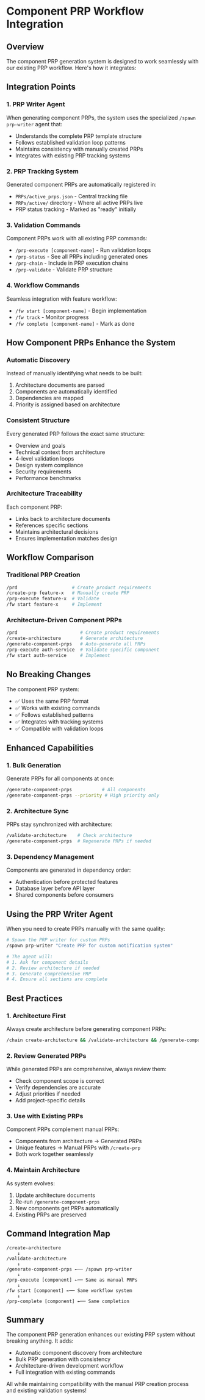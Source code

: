 # Component PRP Workflow Integration

## Overview

The component PRP generation system is designed to work seamlessly with our existing PRP workflow. Here's how it integrates:

## Integration Points

### 1. PRP Writer Agent
When generating component PRPs, the system uses the specialized `/spawn prp-writer` agent that:
- Understands the complete PRP template structure
- Follows established validation loop patterns
- Maintains consistency with manually created PRPs
- Integrates with existing PRP tracking systems

### 2. PRP Tracking System
Generated component PRPs are automatically registered in:
- `PRPs/active_prps.json` - Central tracking file
- `PRPs/active/` directory - Where all active PRPs live
- PRP status tracking - Marked as "ready" initially

### 3. Validation Commands
Component PRPs work with all existing PRP commands:
- `/prp-execute [component-name]` - Run validation loops
- `/prp-status` - See all PRPs including generated ones
- `/prp-chain` - Include in PRP execution chains
- `/prp-validate` - Validate PRP structure

### 4. Workflow Commands
Seamless integration with feature workflow:
- `/fw start [component-name]` - Begin implementation
- `/fw track` - Monitor progress
- `/fw complete [component-name]` - Mark as done

## How Component PRPs Enhance the System

### Automatic Discovery
Instead of manually identifying what needs to be built:
1. Architecture documents are parsed
2. Components are automatically identified
3. Dependencies are mapped
4. Priority is assigned based on architecture

### Consistent Structure
Every generated PRP follows the exact same structure:
- Overview and goals
- Technical context from architecture
- 4-level validation loops
- Design system compliance
- Security requirements
- Performance benchmarks

### Architecture Traceability
Each component PRP:
- Links back to architecture documents
- References specific sections
- Maintains architectural decisions
- Ensures implementation matches design

## Workflow Comparison

### Traditional PRP Creation
```bash
/prd                    # Create product requirements
/create-prp feature-x   # Manually create PRP
/prp-execute feature-x  # Validate
/fw start feature-x     # Implement
```

### Architecture-Driven Component PRPs
```bash
/prd                       # Create product requirements
/create-architecture       # Generate architecture
/generate-component-prps   # Auto-generate all PRPs
/prp-execute auth-service  # Validate specific component
/fw start auth-service     # Implement
```

## No Breaking Changes

The component PRP system:
- ✅ Uses the same PRP format
- ✅ Works with existing commands
- ✅ Follows established patterns
- ✅ Integrates with tracking systems
- ✅ Compatible with validation loops

## Enhanced Capabilities

### 1. Bulk Generation
Generate PRPs for all components at once:
```bash
/generate-component-prps           # All components
/generate-component-prps --priority # High priority only
```

### 2. Architecture Sync
PRPs stay synchronized with architecture:
```bash
/validate-architecture    # Check architecture
/generate-component-prps  # Regenerate PRPs if needed
```

### 3. Dependency Management
Components are generated in dependency order:
- Authentication before protected features
- Database layer before API layer
- Shared components before consumers

## Using the PRP Writer Agent

When you need to create PRPs manually with the same quality:

```bash
# Spawn the PRP writer for custom PRPs
/spawn prp-writer "Create PRP for custom notification system"

# The agent will:
# 1. Ask for component details
# 2. Review architecture if needed
# 3. Generate comprehensive PRP
# 4. Ensure all sections are complete
```

## Best Practices

### 1. Architecture First
Always create architecture before generating component PRPs:
```bash
/chain create-architecture && /validate-architecture && /generate-component-prps
```

### 2. Review Generated PRPs
While generated PRPs are comprehensive, always review them:
- Check component scope is correct
- Verify dependencies are accurate
- Adjust priorities if needed
- Add project-specific details

### 3. Use with Existing PRPs
Component PRPs complement manual PRPs:
- Components from architecture → Generated PRPs
- Unique features → Manual PRPs with `/create-prp`
- Both work together seamlessly

### 4. Maintain Architecture
As system evolves:
1. Update architecture documents
2. Re-run `/generate-component-prps`
3. New components get PRPs automatically
4. Existing PRPs are preserved

## Command Integration Map

```
/create-architecture
    ↓
/validate-architecture
    ↓
/generate-component-prps ←── /spawn prp-writer
    ↓
/prp-execute [component] ←── Same as manual PRPs
    ↓
/fw start [component] ←── Same workflow system
    ↓
/prp-complete [component] ←── Same completion
```

## Summary

The component PRP generation enhances our existing PRP system without breaking anything. It adds:
- Automatic component discovery from architecture
- Bulk PRP generation with consistency
- Architecture-driven development workflow
- Full integration with existing commands

All while maintaining compatibility with the manual PRP creation process and existing validation systems!
